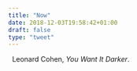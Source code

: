 ```yaml
---
title: "Now"
date: 2018-12-03T19:58:42+01:00
draft: false
type: "tweet"
---
```

<a href="https://itunes.apple.com/fr/album/you-want-it-darker/1154144036" type="application/rss+xml" class="iconfont icon-music" title="rss"></a> &nbsp; Leonard Cohen, *You Want It Darker*.

